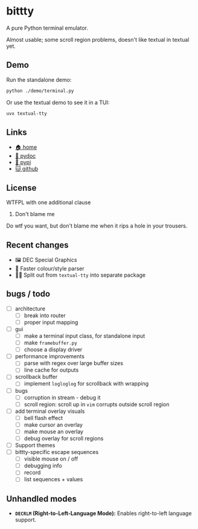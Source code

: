 # bittty

A pure Python terminal emulator.

Almost usable; some scroll region problems, doesn't like textual in textual yet.

## Demo

Run the standalone demo:

```bash
python ./demo/terminal.py
```

Or use the textual demo to see it in a TUI:

```bash
uvx textual-tty
```

## Links

* [🏠 home](https://bitplane.net/dev/python/bittty)
* [📖 pydoc](https://bitplane.net/dev/python/bittty/pydoc)
* [🐍 pypi](https://pypi.org/project/bittty)
* [🐱 github](https://github.com/bitplane/bittty)

## License

WTFPL with one additional clause

1. Don't blame me

Do wtf you want, but don't blame me when it rips a hole in your trousers.

## Recent changes

* 🖼️ DEC Special Graphics
* 🐌 Faster colour/style parser
* ⛓️‍💥 Split out from `textual-tty` into separate package

## bugs / todo

- [ ] architecture
  - [ ] break into router
  - [ ] proper input mapping
- [ ] gui
  - [ ] make a terminal input class, for standalone input
  - [ ] make `framebuffer.py`
  - [ ] choose a display driver
- [ ] performance improvements
  - [ ] parse with regex over large buffer sizes
  - [ ] line cache for outputs
- [ ] scrollback buffer
  - [ ] implement `logloglog` for scrollback with wrapping
- [ ] bugs
  - [ ] corruption in stream - debug it
  - [ ] scroll region: scroll up in `vim` corrupts outside scroll region
- [ ] add terminal overlay visuals
  - [ ] bell flash effect
  - [ ] make cursor an overlay
  - [ ] make mouse an overlay
  - [ ] debug overlay for scroll regions
- [ ] Support themes
- [ ] bittty-specific escape sequences
  - [ ] visible mouse on / off
  - [ ] debugging info
  - [ ] record
  - [ ] list sequences + values

## Unhandled modes

*   **`DECRLM` (Right-to-Left-Language Mode):** Enables right-to-left language support.
